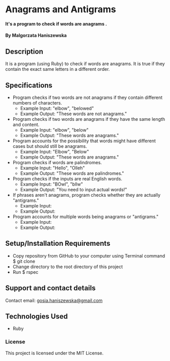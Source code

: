 # Anagrams and Antigrams

#### It's a program to check if words are anagrams .

#### By Malgorzata Haniszewska

## Description
It is a program (using Ruby) to check if words are anagrams. It is true if they contain the exact same letters in a different order.

## Specifications
* Program checks if two words are not anagrams if they contain different numbers of characters.
  * Example Input: "elbow", "belowed"
  * Example Output: "These words are not anagrams."
* Program checks if two words are anagrams if they have the same length and content.
  * Example Input: "elbow", "below"
  * Example Output: "These words are anagrams."
* Program accounts for the possibility that words might have different cases but should still be anagrams.
  * Example Input: "Elbow", "Below"
  * Example Output: "These words are anagrams."
* Program checks if words are palindromes.
  * Example Input: "Hello", "Olleh"
  * Example Output: "These words are palindromes."
* Program checks if the inputs are real English words.
  * Example Input: "BOwl", "bllw"
  * Example Output: "You need to input actual words!"
* If phrases aren't anagrams, program checks whether they are actually "antigrams."
  * Example Input:
  * Example Output:
* Program accounts for multiple words being anagrams or "antigrams."
  * Example Input:
  * Example Output:

## Setup/Installation Requirements

* Copy repository from GitHub to your computer using Terminal command $ git clone
* Change directory to the root directory of this project
* Run $ rspec

## Support and contact details

Contact email: gosia.haniszewska@gmail.com

## Technologies Used

* Ruby

### License

This project is licensed under the MIT License.

